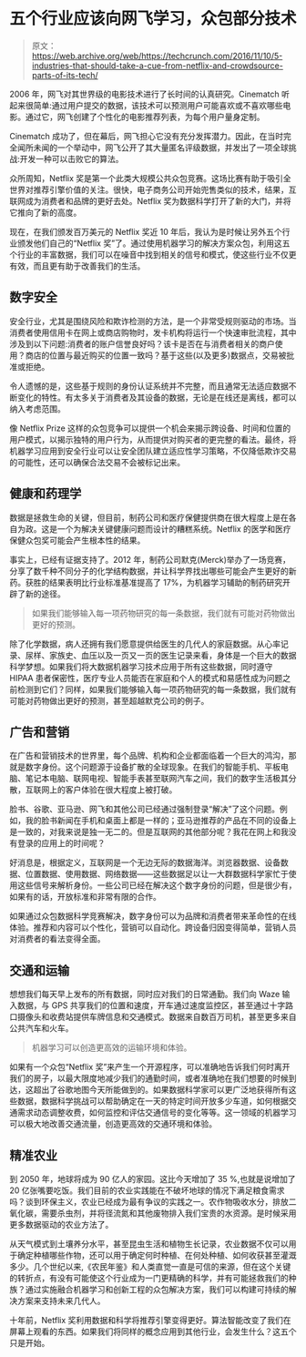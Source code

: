 # 五个行业应该向网飞学习，众包部分技术

> 原文：<https://web.archive.org/web/https://techcrunch.com/2016/11/10/5-industries-that-should-take-a-cue-from-netflix-and-crowdsource-parts-of-its-tech/>

2006 年，网飞对其世界级的电影技术进行了长时间的认真研究。Cinematch 听起来很简单:通过用户提交的数据，该技术可以预测用户可能喜欢或不喜欢哪些电影。通过它，网飞创建了个性化的电影推荐列表，为每个用户量身定制。

Cinematch 成功了，但在幕后，网飞担心它没有充分发挥潜力。因此，在当时完全闻所未闻的一个举动中，网飞公开了其大量匿名评级数据，并发出了一项全球挑战:开发一种可以击败它的算法。

众所周知，Netflix 奖是第一个此类大规模公共众包竞赛。这场比赛有助于吸引全世界对推荐引擎价值的关注。很快，电子商务公司开始兜售类似的技术，结果，互联网成为消费者和品牌的更好去处。Netflix 奖为数据科学打开了新的大门，并将它推向了新的高度。

现在，在我们颁发百万美元的 Netflix 奖近 10 年后，我认为是时候让另外五个行业颁发他们自己的“Netflix 奖”了。通过使用机器学习的解决方案众包，利用这五个行业的丰富数据，我们可以在噪音中找到相关的信号和模式，使这些行业不仅更有效，而且更有助于改善我们的生活。

## 数字安全

安全行业，尤其是围绕风险和欺诈检测的方法，是一个非常受规则驱动的市场。当消费者使用信用卡在网上或商店购物时，发卡机构将运行一个快速审批流程，其中涉及到以下问题:消费者的账户信誉良好吗？该卡是否在与消费者相关的商户使用？商店的位置与最近购买的位置一致吗？基于这些(以及更多)数据点，交易被批准或拒绝。

令人遗憾的是，这些基于规则的身份认证系统并不完整，而且通常无法适应数据不断变化的特性。有太多关于消费者及其设备的数据，无论是在线还是离线，都可以纳入考虑范围。

像 Netflix Prize 这样的众包竞争可以提供一个机会来揭示跨设备、时间和位置的用户模式，以揭示独特的用户行为，从而提供对购买者的更完整的看法。最终，将机器学习应用到安全行业可以让安全团队建立适应性学习策略，不仅降低欺诈交易的可能性，还可以确保合法交易不会被标记出来。

## 健康和药理学

数据是拯救生命的关键，但目前，制药公司和医疗保健提供商在很大程度上是在各自为政。这是一个为解决关键健康问题而设计的糟糕系统。Netflix 的医学和医疗保健众包奖可能会产生根本性的结果。

事实上，已经有证据支持了。2012 年，制药公司默克(Merck)举办了一场竞赛，分享了数千种不同分子的化学结构数据，并让科学界找出哪些可能会产生更好的新药。获胜的结果表明比行业标准基准提高了 17%，为机器学习辅助的制药研究开辟了新的途径。

> 如果我们能够输入每一项药物研究的每一条数据，我们就有可能对药物做出更好的预测。

除了化学数据，病人还拥有我们愿意提供给医生的几代人的家庭数据。从心率记录、尿样、家族史、血压以及一页又一页的医生记录来看，身体是一个巨大的数据科学梦想。如果我们将大数据机器学习技术应用于所有这些数据，同时遵守 HIPAA 患者保密性，医疗专业人员能否在家庭和个人的模式和易感性成为问题之前检测到它们？同样，如果我们能够输入每一项药物研究的每一条数据，我们就有可能对药物做出更好的预测，甚至超越默克公司的例子。

## 广告和营销

在广告和营销技术的世界里，每个品牌、机构和企业都面临着一个巨大的鸿沟，那就是数字身份。这个问题源于设备扩散的全球现象。在我们的智能手机、平板电脑、笔记本电脑、联网电视、智能手表甚至联网汽车之间，我们的数字生活极其分散，互联网上的客户体验在很大程度上被打破。

脸书、谷歌、亚马逊、网飞和其他公司已经通过强制登录“解决”了这个问题。例如，我的脸书新闻在手机和桌面上都是一样的；亚马逊推荐的产品在不同的设备上是一致的，对我来说是独一无二的。但是互联网的其他部分呢？我花在网上和我没有登录的应用上的时间呢？

好消息是，根据定义，互联网是一个无边无际的数据海洋。浏览器数据、设备数据、位置数据、使用数据、网络数据——这些数据足以让一大群数据科学家忙于使用这些信号来解析身份。一些公司已经在解决这个数字身份的问题，但是很少有，如果有的话，开放标准和非常有限的合作。

如果通过众包数据科学竞赛解决，数字身份可以为品牌和消费者带来革命性的在线体验。推荐和内容可以个性化，营销可以自动化。跨设备归因变得简单，营销人员对消费者的看法变得全面。

## 交通和运输

想想我们每天早上发布的所有数据，同时应对我们的日常通勤。我们向 Waze 输入数据，与 GPS 共享我们的位置和速度，开车通过速度监控区，甚至通过十字路口摄像头和收费站提供车牌信息和交通模式。数据来自数百万司机，甚至更多来自公共汽车和火车。

> 机器学习可以创造更高效的运输环境和体验。

如果有一个众包“Netflix 奖”来产生一个开源程序，可以准确地告诉我们何时离开我们的房子，以最大限度地减少我们的通勤时间，或者准确地在我们想要的时候到达，这超出了谷歌地图今天所能做到的。如果数据科学家可以更广泛地获得所有这些数据，数据科学挑战可以帮助确定在一天的特定时间开放多少车道，如何根据交通需求动态调整收费，如何监控和评估交通信号的变化等等。这一领域的机器学习可以极大地改善交通流量，创造更高效的交通环境和体验。

## 精准农业

到 2050 年，地球将成为 90 亿人的家园。这比今天增加了 35 %,也就是说增加了 20 亿张嘴要吃饭。我们目前的农业实践能在不破坏地球的情况下满足粮食需求吗？谈到环保主义，农业已经成为最有争议的实践之一。农作物吸收水分，排放二氧化碳，需要杀虫剂，并将径流氮和其他废物排入我们宝贵的水资源。是时候采用更多数据驱动的农业方法了。

从天气模式到土壤养分水平，甚至昆虫生活和植物生长记录，农业数据不仅可以用于确定种植哪些作物，还可以用于确定何时种植、在何处种植、如何收获甚至灌溉多少。几个世纪以来,《农民年鉴》和人类直觉一直是可信的来源，但在这个关键的转折点，有没有可能使这个行业成为一门更精确的科学，并有可能拯救我们的种族？通过实施融合机器学习和创新工程的众包解决方案，我们可以构建可持续的解决方案来支持未来几代人。

十年前，Netflix 奖利用数据和科学将推荐引擎变得更好。算法智能改变了我们在屏幕上观看的东西。如果我们将同样的概念应用到其他行业，会发生什么？这五个只是开始。